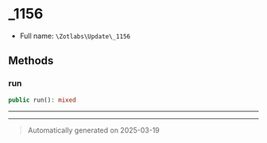 
# _1156





* Full name: `\Zotlabs\Update\_1156`




## Methods


### run



```php
public run(): mixed
```












***


***
> Automatically generated on 2025-03-19
